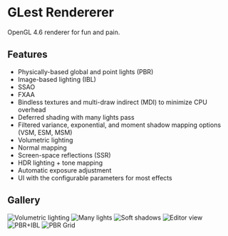 # GLest Rendererer
OpenGL 4.6 renderer for fun and pain.

## Features
- Physically-based global and point lights (PBR)
- Image-based lighting (IBL)
- SSAO
- FXAA
- Bindless textures and multi-draw indirect (MDI) to minimize CPU overhead
- Deferred shading with many lights pass
- Filtered variance, exponential, and moment shadow mapping options (VSM, ESM, MSM)
- Volumetric lighting
- Normal mapping
- Screen-space reflections (SSR)
- HDR lighting + tone mapping
- Automatic exposure adjustment
- UI with the configurable parameters for most effects
  
## Gallery
![Volumetric lighting](https://i.imgur.com/smWrUlg.jpeg "Volumetric lighting")
![Many lights](https://i.imgur.com/9sydS2H.jpg "Many lights")
![Soft shadows](https://i.imgur.com/xBRh2nk.jpg "Soft shadows")
![Editor view](https://i.imgur.com/9Fo20rN.jpg "Editor view")
![PBR+IBL](https://i.imgur.com/Bypr3DX.jpeg "PBR+IBL")
![PBR Grid](https://i.imgur.com/v9HMfTo.jpeg "PBR Grid")
